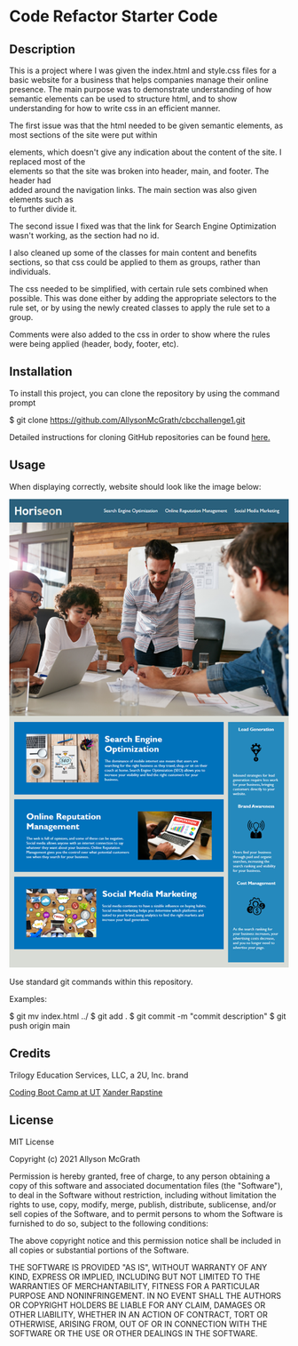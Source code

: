 # Code Refactor Starter Code

## Description

This is a project where I was given the index.html and style.css files for a basic website for a business that helps companies manage their online presence. The main purpose was to demonstrate understanding of how semantic elements can be used to structure html, and to show understanding for how to write css in an efficient manner. 

The first issue was that the html needed to be given semantic elements, as most sections of the site were put within <div> elements, which doesn't give any indication about the content of the site. I replaced most of the <div> elements so that the site was broken into header, main, and footer. The header had <nav> added around the navigation links. The main section was also given elements such as <section> to further divide it.

The second issue I fixed was that the link for Search Engine Optimization wasn't working, as the section had no id.

I also cleaned up some of the classes for main content and benefits sections, so that css could be applied to them as groups, rather than individuals.

The css needed to be simplified, with certain rule sets combined when possible. This was done either by adding the appropriate selectors to the rule set, or by using the newly created classes to apply the rule set to a group.

Comments were also added to the css in order to show where the rules were being applied (header, body, footer, etc).

## Installation

To install this project, you can clone the repository by using the command prompt

$ git clone https://github.com/AllysonMcGrath/cbcchallenge1.git

Detailed instructions for cloning GitHub repositories can be found [here.](https://docs.github.com/en/github/creating-cloning-and-archiving-repositories/cloning-a-repository-from-github/cloning-a-repository)



## Usage

When displaying correctly, website should look like the image below:

![Horiseon website with navigation, images, and sections](/Develop/assets/images/mockup.png)

Use standard git commands within this repository.

Examples:

$ git mv index.html ../
$ git add .
$ git commit -m "commit description"
$ git push origin main

## Credits

Trilogy Education Services, LLC, a 2U, Inc. brand

[Coding Boot Camp at UT](https://github.com/the-Coding-Boot-Camp-at-UT)
[Xander Rapstine](https://github.com/Xandromus)


## License

MIT License

Copyright (c) 2021 Allyson McGrath

Permission is hereby granted, free of charge, to any person obtaining a copy
of this software and associated documentation files (the "Software"), to deal
in the Software without restriction, including without limitation the rights
to use, copy, modify, merge, publish, distribute, sublicense, and/or sell
copies of the Software, and to permit persons to whom the Software is
furnished to do so, subject to the following conditions:

The above copyright notice and this permission notice shall be included in all
copies or substantial portions of the Software.

THE SOFTWARE IS PROVIDED "AS IS", WITHOUT WARRANTY OF ANY KIND, EXPRESS OR
IMPLIED, INCLUDING BUT NOT LIMITED TO THE WARRANTIES OF MERCHANTABILITY,
FITNESS FOR A PARTICULAR PURPOSE AND NONINFRINGEMENT. IN NO EVENT SHALL THE
AUTHORS OR COPYRIGHT HOLDERS BE LIABLE FOR ANY CLAIM, DAMAGES OR OTHER
LIABILITY, WHETHER IN AN ACTION OF CONTRACT, TORT OR OTHERWISE, ARISING FROM,
OUT OF OR IN CONNECTION WITH THE SOFTWARE OR THE USE OR OTHER DEALINGS IN THE
SOFTWARE.
